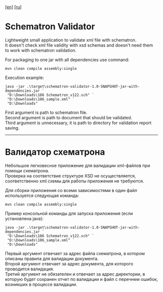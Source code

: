 [[en]](#schematron-validator) [[ru]](#валидатор-схематрона)
# Schematron Validator
Lightweight small application to validate xml file with schematron. <br>
It doesn't check xml file validity with xsd schemas and doesn't need them to work with schematron validation. <br>

For packaging to one jar with all dependencies use command:
``` 
mvn clean compile assembly:single
```

Execution example:
```
java -jar .\target\schematron-validator-1.0-SNAPSHOT-jar-with-dependencies.jar `
 "D:\Downloads\186 Schematron_v122.sch" `
 "D:\Downloads\186_sample.xml" `
 "D:\Downloads"
```
First argument is path to schematron file. <br>
Second argument is path to document that should be validated. <br>
Third argument is unnecessary, it is path to directory for validation report saving. <br>

---

# Валидатор схематрона
Небольшое легковесное приложение для валидации xml-файлов при помощи схематрона. <br>
Проверка на соответствие структуре XSD не осуществляется, соответственно xml схемы для работы приложения не требуются.  <br>

Для сборки приложения со всеми зависимостями в один файл используется следующая команда:
``` 
mvn clean compile assembly:single
```

Пример консольной команды для запуска приложения (если установлена java):
```
java -jar .\target\schematron-validator-1.0-SNAPSHOT-jar-with-dependencies.jar `
 "D:\Downloads\186 Schematron_v122.sch" `
 "D:\Downloads\186_sample.xml" `
 "D:\Downloads"
```
Первый аргумент отвечает за адрес файла схематрона, в котором описаны правила для валидации документа. <br>
Второй аргумент отвечает за адрес документа, для которого проводится валидация. <br>
Третий аргумент не обязателен и отвечает за адрес директории, в которую будет сохранен отчет по валидации
и файл с перечнем ошибок, возникших в процессе валидации. <br>
